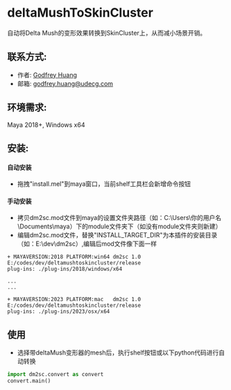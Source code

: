 # deltaMushToSkinCluster

自动将Delta Mush的变形效果转换到SkinCluster上，从而减小场景开销。

## 联系方式:
* 作者: [Godfrey Huang](https://www.linkedin.com/in/godfreyhuang/)
* 邮箱: <godfrey.huang@udecg.com>

## 环境需求: 
Maya 2018+, Windows x64

## 安装:
#### 自动安装
* 拖拽"install.mel"到maya窗口，当前shelf工具栏会新增命令按钮
#### 手动安装
* 拷贝dm2sc.mod文件到maya的设置文件夹路径（如：C:\Users\你的用户名\Documents\maya）下的module文件夹下（如没有module文件夹则新建）
* 编辑dm2sc.mod文件，替换"INSTALL_TARGET_DIR"为本插件的安装目录（如：E:\dev\dm2sc）,编辑后mod文件像下面一样
```mel
+ MAYAVERSION:2018 PLATFORM:win64 dm2sc 1.0 E:/codes/dev/deltamushtoskincluster/release
plug-ins: ./plug-ins/2018/windows/x64

...
...

+ MAYAVERSION:2023 PLATFORM:mac   dm2sc 1.0 E:/codes/dev/deltamushtoskincluster/release
plug-ins: ./plug-ins/2023/osx/x64
```

## 使用
* 选择带deltaMush变形器的mesh后，执行shelf按钮或以下python代码进行自动转换
```python
import dm2sc.convert as convert
convert.main()
```